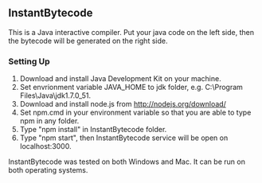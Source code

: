 InstantBytecode
------------

This is a Java interactive compiler. Put your java code on the left side, then the bytecode will be generated on the right side.

### Setting Up

1. Download and install Java Development Kit on your machine.
2. Set envrionment variable JAVA_HOME to jdk folder, e.g. C:\Program Files\Java\jdk1.7.0_51.
3. Download and install node.js from http://nodejs.org/download/
4. Set npm.cmd in your environment variable so that you are able to type npm in any folder.
5. Type "npm install" in InstantBytecode folder.
6. Type "npm start", then InstantBytecode service will be open on localhost:3000.


InstantBytecode was tested on both Windows and Mac. It can be run on both operating systems.